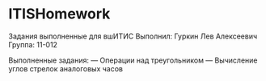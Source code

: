 # ITISHomework
Задания выполненные для вшИТИС
Выполнил: Гуркин Лев Алексеевич
Группа: 11-012

Выполненные задания:
— Операции над треугольником
— Вычисление углов стрелок аналоговых часов
